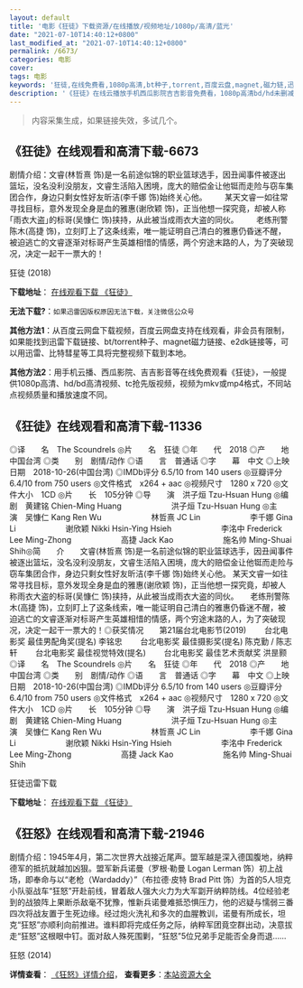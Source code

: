 ```yaml
---
layout: default
title: '电影《狂徒》下载资源/在线播放/视频地址/1080p/高清/蓝光'
date: "2021-07-10T14:40:12+0800"
last_modified_at: "2021-07-10T14:40:12+0800"
permalink: /6673/
categories: 电影
cover:
tags: 电影
keywords: '狂徒,在线免费看,1080p高清,bt种子,torrent,百度云盘,magnet,磁力链,迅雷下载资源'
description: '《狂徒》在线云播放手机西瓜影院吉吉影音免费看，1080p高清bd/hd未删减完整版和tc抢先枪版，mkv/mp4格式，附带bt/torrent种子、magnet/磁力链、百度云盘、网盘资源迅雷下载链接'
---
```


>内容采集生成，如果链接失效，多试几个。


## 《狂徒》在线观看和高清下载-6673

剧情介绍：文睿(林哲熹 饰)是一名前途似锦的职业篮球选手，因丑闻事件被逐出篮坛，没名没利没朋友，文睿生活陷入困境，庞大的赔偿金让他铤而走险与窃车集团合作，身边只剩女性好友昕洁(李千娜 饰)始终关心他。 　　某天文睿一如往常寻找目标，意外发现全身是血的雅惠(谢欣颖 饰)，正当他想一探究竟，却被人称｢雨衣大盗｣的标哥(吴慷仁 饰)挟持，从此被当成雨衣大盗的同伙。 　　老练刑警陈木(高捷 饰)，立刻盯上了这条线索，唯一能证明自己清白的雅惠仍昏迷不醒，被迫逃亡的文睿逐渐对标哥产生英雄相惜的情感，两个穷途末路的人，为了突破现况，决定一起干一票大的！


狂徒 (2018)

**下载地址**： [在线观看下载 《狂徒》](https://www.btbtdy.me/btdy/dy14549.html) 


**无法下载?**：`如果迅雷因版权原因无法下载，关注微信公众号 `

**其他方法1**：从百度云网盘下载视频，百度云网盘支持在线观看，非会员有限制，如果能找到迅雷下载链接、bt/torrent种子、magnet磁力链接、e2dk链接等，可以用迅雷、比特彗星等工具将完整视频下载到本地。

**其他方法2**：用手机云播、西瓜影院、吉吉影音等在线免费观看《狂徒》，一般提供1080p高清、hd/bd高清视频、tc抢先版视频，视频为mkv或mp4格式，不同站点视频质量和播放速度不同。


## 《狂徒》在线观看和高清下载-11336

◎译　　名　The Scoundrels ◎片　　名　狂徒 ◎年　　代　2018 ◎产　　地　中国台湾 ◎类　　别　剧情/动作 ◎语　　言　普通话 ◎字　　幕　中文 ◎上映日期　2018-10-26(中国台湾) ◎IMDb评分 6.5/10 from 140 users ◎豆瓣评分　6.4/10 from 750 users ◎文件格式　x264 + aac ◎视频尺寸　1280 x 720 ◎文件大小　1CD ◎片　　长　105分钟 ◎导　　演　洪子烜 Tzu-Hsuan Hung ◎编　　剧　黄建铭 Chien-Ming Huang 　　　　　　洪子烜 Tzu-Hsuan Hung ◎主　　演　吴慷仁 Kang Ren Wu 　　　　　　林哲熹 JC Lin 　　　　　　李千娜 Gina Li 　　　　　　谢欣颖 Nikki Hsin-Ying Hsieh 　　　　　　李洺中 Frederick Lee Ming-Zhong 　　　　　　高捷 Jack Kao 　　　　　　施名帅 Ming-Shuai Shih◎简　　介　　文睿(林哲熹 饰)是一名前途似锦的职业篮球选手，因丑闻事件被逐出篮坛，没名没利没朋友，文睿生活陷入困境，庞大的赔偿金让他铤而走险与窃车集团合作，身边只剩女性好友昕洁(李千娜 饰)始终关心他。 某天文睿一如往常寻找目标，意外发现全身是血的雅惠(谢欣颖 饰)，正当他想一探究竟，却被人称雨衣大盗的标哥(吴慷仁 饰)挟持，从此被当成雨衣大盗的同伙。　　老练刑警陈木(高捷 饰)，立刻盯上了这条线索，唯一能证明自己清白的雅惠仍昏迷不醒，被迫逃亡的文睿逐渐对标哥产生英雄相惜的情感，两个穷途末路的人，为了突破现况，决定一起干一票大的！◎获奖情况　　第21届台北电影节(2019) 　　台北电影奖 最佳男配角奖(提名) 李铭忠 　　台北电影奖 最佳摄影奖(提名) 陈克勤 / 陈志轩 　　台北电影奖 最佳视觉特效(提名) 　　台北电影奖 最佳艺术贡献奖 洪昰颢◎译　　名　The Scoundrels ◎片　　名　狂徒 ◎年　　代　2018 ◎产　　地　中国台湾 ◎类　　别　剧情/动作 ◎语　　言　普通话 ◎字　　幕　中文 ◎上映日期　2018-10-26(中国台湾) ◎IMDb评分 6.5/10 from 140 users ◎豆瓣评分　6.4/10 from 750 users ◎文件格式　x264 + aac ◎视频尺寸　1280 x 720 ◎文件大小　1CD ◎片　　长　105分钟 ◎导　　演　洪子烜 Tzu-Hsuan Hung ◎编　　剧　黄建铭 Chien-Ming Huang 　　　　　　洪子烜 Tzu-Hsuan Hung ◎主　　演　吴慷仁 Kang Ren Wu 　　　　　　林哲熹 JC Lin 　　　　　　李千娜 Gina Li 　　　　　　谢欣颖 Nikki Hsin-Ying Hsieh 　　　　　　李洺中 Frederick Lee Ming-Zhong 　　　　　　高捷 Jack Kao 　　　　　　施名帅 Ming-Shuai Shih


狂徒迅雷下载

**下载地址**： [在线观看下载 《狂徒》](https://www.993dy.com//vod-detail-id-35608.html) 


## 《狂怒》在线观看和高清下载-21946

剧情介绍：1945年4月，第二次世界大战接近尾声。盟军越是深入德国腹地，纳粹德军的抵抗就越加凶狠。盟军新兵诺曼（罗根·勒曼 Logan Lerman 饰）初上战场，即奉命与以“老枪（Wardaddy）”（布拉德·皮特 Brad Pitt 饰）为首的5人坦克小队驱战车“狂怒”开赴前线，冒着敌人强大火力为大军劏开纳粹防线。4位经验老到的战狼阵上果断杀敌毫不犹豫，惟新兵诺曼难抵恐惧压力，他的迟疑与懦弱三番四次将战友置于生死边缘。经过炮火洗礼和多次的血腥教训，诺曼有所成长，坦克“狂怒”亦顺利向前推进。谁料即将完成任务之际，纳粹军团竟空群出动，决意拔走“狂怒”这根眼中钉。面对敌人殊死围剿，“狂怒”5位兄弟手足能否全身而退……


狂怒 (2014)

**详情查看**： [《狂怒》详情介绍](/movie/21946/)， **查看更多**：[本站资源大全](/movie/t/all/)

